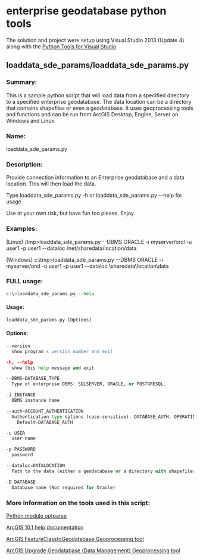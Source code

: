 enterprise geodatabase python tools
========================

The solution and project were setup using Visual Studio 2013 (Update 4) along with the [Python Tools for Visual Studio](http://pytools.codeplex.com/)


loaddata_sde_params/loaddata_sde_params.py
-------

### Summary: 
This is a sample python script that will load data from a specified directory to a specified enterprise geodatabase. The data location can be a directory that contains shapefiles or even a geodatabase. It uses geoprocessing tools and functions and can be run from ArcGIS Desktop, Engine, Server on Windows and Linux. 

### Name: 
loaddata_sde_params.py
### Description: 
Provide connection information to an Enterprise geodatabase and a data location. This will then load the data.

Type loaddata_sde_params.py -h or loaddata_sde_params.py --help for usage

Use at your own risk, but have fun too please. Enjoy.

### Examples:

(Linux)
/tmp>loaddata_sde_params.py --DBMS ORACLE -i myserver/orcl -u user1 -p user1 --dataloc /net/sharedata/location/data

(Windows)
c:\tmp>loaddata_sde_params.py --DBMS ORACLE -i myserver/orcl -u user1 -p user1 --dataloc \\sharedata\location\data

### FULL usage:

```python
c:\>loaddata_sde_params.py --help
```

#### Usage:
```python
loaddata_sde_params.py [Options]
```

#### Options:
```python
--version       
  show program's version number and exit

-h, --help   
  show this help message and exit

--DBMS=DATABASE_TYPE
  Type of enterprise DBMS: SQLSERVER, ORACLE, or POSTGRESQL.

-i INSTANCE
  DBMS instance name

--auth=ACCOUNT_AUTHENTICATION
  Authentication type options (case-sensitive): DATABASE_AUTH, OPERATING_SYSTEM_AUTH
    Default=DATABASE_AUTH

-u USER                
  user name

-p PASSWORD             
  password

--dataloc=DATALOCATION
  Path to the data (either a geodatabase or a directory with shapefiles)

-D DATABASE             
  Database name (Not required for Oracle)
```

### More Information on the tools used in this script:
[Python module optparse](https://wiki.python.org/moin/OptParse)

[ArcGIS 10.1 help documentation](http://resources.arcgis.com/en/help/main/10.1/00qn/00qn0000001p000000.htm)

[ArcGIS FeatureClasstoGeodatabase Geoprocessing tool](http://resources.arcgis.com/en/help/main/10.1/index.html#/Feature_Class_To_Geodatabase/001200000021000000/)

[ArcGIS Upgrade Geodatabase (Data Management) Geoprocessing tool](http://resources.arcgis.com/en/help/main/10.1/0017/0017000000q7000000.htm)